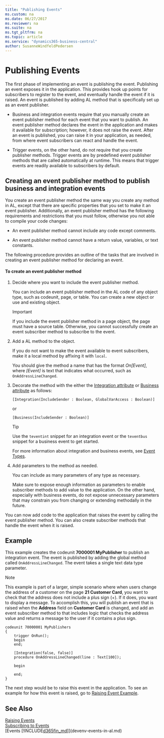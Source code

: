```yaml
---
title: "Publishing Events"
ms.custom: na
ms.date: 06/27/2017
ms.reviewer: na
ms.suite: na
ms.tgt_pltfrm: na
ms.topic: article
ms.service: "dynamics365-business-central"
author: SusanneWindfeldPedersen
---
```

# Publishing Events
The first phase of implementing an event is publishing the event. Publishing an event exposes it in the application. This provides hook up points for subscribers to register to the event, and eventually handle the event if it is raised. An event is published by adding AL method that is specifically set up as an event publisher.  

-   Business and integration events require that you manually create an event publisher method for each event that you want to publish. An event publisher method declares the event in the application and makes it available for subscription; however, it does not raise the event. After an event is published, you can raise it in your application, as needed, from where event subscribers can react and handle the event.  

-   Trigger events, on the other hand, do not require that you create publisher methods. Trigger events are by predefined event publisher methods that are called automatically at runtime. This means that trigger events are readily available to subscribers by default.  

## Creating an event publisher method to publish business and integration events  
 You create an event publisher method the same way you create any method in AL, except that there are specific properties that you set to make it an event publisher. Additionally, an event publisher method has the following requirements and restrictions that you must follow, otherwise you not able to compile your code changes:  

-   An event publisher method cannot include any code except comments.  

-   An event publisher method cannot have a return value, variables, or text constants.  

 The following procedure provides an outline of the tasks that are involved in creating an event publisher method for declaring an event. <!--NAV The tasks are performed from the [!INCLUDE[nav_dev_long](includes/nav_dev_long_md.md)]. For detailed step-by-step instructions for the tasks, see [Walkthrough: Publishing, Raising, and Subscribing to an Event in Microsoft Dynamics NAV](Walkthrough-Publishing-Raising-and-Subcribing-to-an-Event-in-Microsoft-Dynamics-NAV.md).-->  

#### To create an event publisher method  

1.  Decide where you want to include the event publisher method.  

    You can include an event publisher method in the AL code of any object type, such as codeunit, page, or table. You can create a new object or use and existing object.  

    >[!IMPORTANT]  
    >If you include the event publisher method in a page object, the page must have a source table. Otherwise, you cannot successfully create an event subscriber method to subscribe to the event.

2.  Add a AL method to the object.

    If you do not want to make the event available to event subscribers, make it a local method by affixing it with `local`.    

     You should give the method a name that has the format *On\[Event\]*, where *\[Event\]* is text that indicates what occurred, such as `OnAddressLineChanged`.  

3.  Decorate the method with the either the [Integration attribute](methods/devenv-integration-attribute.md) or [Business attribute](methods/devenv-business-attribute.md) as follows: 

    ```  
    [Integration(IncludeSender : Boolean, GlobalVarAccess : Boolean)] 
    ```
    or
    ```  
    [Business(IncludeSender : Boolean)] 
    ```  
    >[!TIP]  
    > Use the `teventint` snippet for an integration event or the `teventbus` snippet for a business event to get started.  

    For more information about integration and business events, see [Event Types](devenv-event-types.md).
4.  Add parameters to the method as needed.  

     You can include as many parameters of any type as necessary.  

     Make sure to expose enough information as parameters to enable subscriber methods to add value to the application. On the other hand, especially with business events, do not expose unnecessary parameters that may constrain you from changing or extending methodally in the future.  

 You can now add code to the application that raises the event by calling the event publisher method. You can also create subscriber methods that handle the event when it is raised. 

## <a name="PubEx"></a>Example
This example creates the codeunit **7000001 MyPublisher** to publish an integration event. The event is published by adding the global method called `OnAddressLineChanged`. The event takes a single text data type parameter.

>[!NOTE]
>This example is part of a larger, simple scenario where when users change the address of a customer on the page **21 Customer Card**, you want to check that the address does not include a plus sign (+). If it does, you want to display a message. To accomplish this, you will publish an event that is raised when the **Address** field on **Customer Card** is changed, and add an event subscriber method to that includes logic that checks the address value and returns a message to the user if it contains a plus sign.

```
codeunit 70000001 MyPublishers
{
    trigger OnRun();
    begin
    end;

    [Integration(false, false)]
    procedure OnAddressLineChanged(line : Text[100]);
    
    begin
        
    end;
}
```
The next step would be to raise this event in the application. To see an example for how this event is raised, go to [Raising Event Example](devenv-raising-events.md#RaisingEventEx).

## See Also  
 [Raising Events](devenv-Raising-Events.md)   
 [Subscribing to Events](devenv-Subscribing-to-Events.md)   
  [Events [!INCLUDE[d365fin_md](includes/d365fin_md.md)]](devenv-events-in-al.md)   
